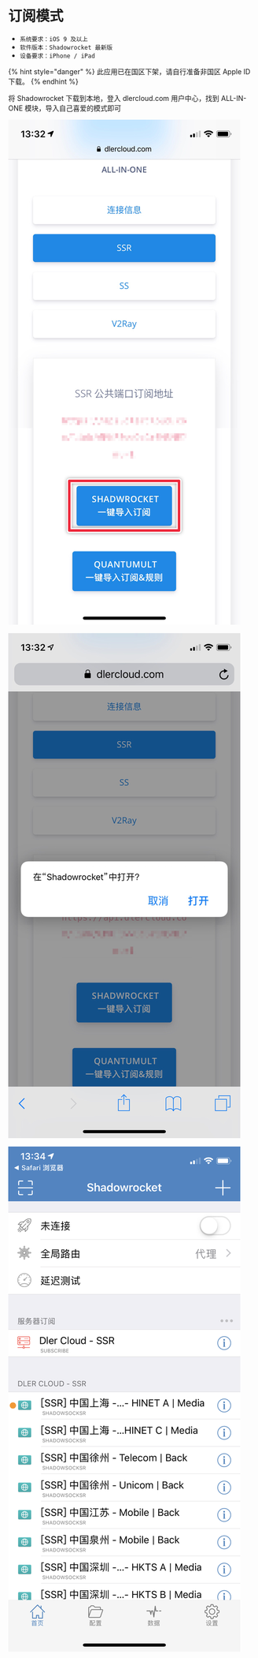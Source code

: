 # 订阅模式

* `系统要求：iOS 9 及以上`
* `软件版本：Shadowrocket 最新版`
* `设备要求：iPhone / iPad`



{% hint style="danger" %}
此应用已在国区下架，请自行准备非国区 Apple ID 下载。
{% endhint %}

将 Shadowrocket 下载到本地，登入 dlercloud.com 用户中心，找到 ALL-IN-ONE 模块，导入自己喜爱的模式即可

![](../../../.gitbook/assets/img_0899.jpg)

![](../../../.gitbook/assets/img_0898.jpg)

![](../../../.gitbook/assets/img_0900.PNG)

